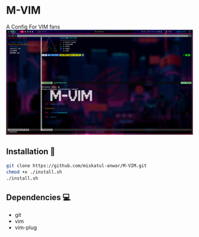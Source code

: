 # M-VIM

A Config For VIM fans
![image](images/mvim.png)

## Installation 🚀

```bash
git clone https://github.com/miskatul-anwar/M-VIM.git
chmod +x ./install.sh
./install.sh
```

## Dependencies 💻

- git
- vim
- vim-plug
